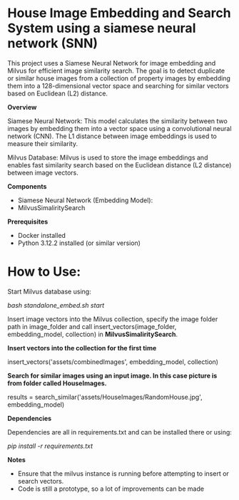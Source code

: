 # House Image Embedding and Search System using a siamese neural network (SNN)

This project uses a Siamese Neural Network for image embedding and Milvus for efficient image similarity search. 
The goal is to detect duplicate or similar house images from a collection of property images by embedding them into a 128-dimensional vector space and searching for similar vectors based on Euclidean (L2) distance.

**Overview**

Siamese Neural Network: This model calculates the similarity between two images by embedding them into a vector space using a convolutional neural network (CNN). The L1 distance between image embeddings is used to measure their similarity.

Milvus Database: Milvus is used to store the image embeddings and enables fast similarity search based on the Euclidean distance (L2 distance) between image vectors.

**Components** 

- Siamese Neural Network (Embedding Model):
- MilvusSimaliritySearch

**Prerequisites**

- Docker installed
- Python 3.12.2 installed (or similar version)

# How to Use:

Start Milvus database using:

_bash standalone_embed.sh start_

Insert image vectors into the Milvus collection, specify the image folder path in image_folder and call insert_vectors(image_folder, embedding_model, collection) in **MilvusSimaliritySearch**.

**Insert vectors into the collection for the first time**

insert_vectors('assets/combinedImages', embedding_model, collection)

**Search for similar images using an input image. In this case picture is from folder called HouseImages.**

results = search_similar('assets/HouseImages/RandomHouse.jpg', embedding_model)

**Dependencies**

Dependencies are all in requirements.txt and can be installed there or using:

_pip install -r requirements.txt_

**Notes**

- Ensure that the milvus instance is running before attempting to insert or search vectors.
- Code is still a prototype, so a lot of improvements can be made
